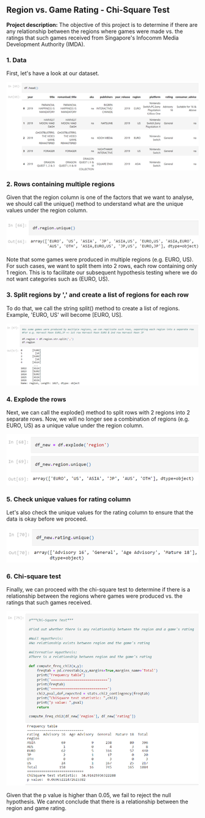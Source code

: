## Region vs. Game Rating - Chi-Square Test 

**Project description:** The objective of this project is to determine if there are any relationship between the regions where games were made vs. the ratings that such games received from Singapore's Infocomm Media Development Authority (IMDA).

### 1. Data

First, let's have a look at our dataset. 

<img src="images/game_rating_dataset.png?raw=true"/>

### 2. Rows containing multiple regions

Given that the region column is one of the factors that we want to analyse, we should call the unique() method to understand what are the unique values under the region column. 

<img src="images/unique_region_names.png?raw=true"/>

Note that some games were produced in multiple regions (e.g. EURO, US). For such cases, we want to split them into 2 rows, each row containing only 1 region. This is to facilitate our subsequent hypothesis testing where we do not want categories such as (EURO, US).

### 3. Split regions by ',' and create a list of regions for each row

To do that, we call the string split() method to create a list of regions. Example, 'EURO, US' will become [EURO, US]. 

<img src="images/split_by_comma_create_region_list.png?raw=true"/>

### 4. Explode the rows

Next, we can call the explode() method to split rows with 2 regions into 2 separate rows. Now, we will no longer see a combination of regions (e.g. EURO, US) as a unique value under the region column.

<img src="images/explode_new_unique_regions.png?raw=true"/>

### 5. Check unique values for rating column

Let's also check the unique values for the rating column to ensure that the data is okay before we proceed.

<img src="images/unique_rating.png?raw=true"/>

### 6. Chi-square test

Finally, we can proceed with the chi-square test to determine if there is a relationship between the regions where games were produced vs. the ratings that such games received. 

<img src="images/region_rating_chi square test.png?raw=true"/>

Given that the p value is higher than 0.05, we fail to reject the null hypothesis. We cannot conclude that there is a relationship between the region and game rating.
